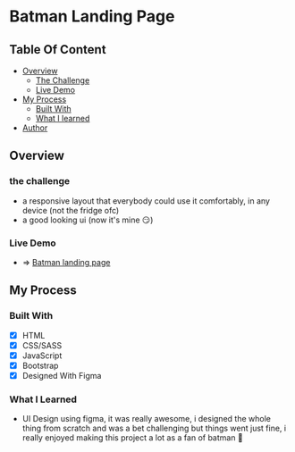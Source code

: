 # Batman Landing Page

## Table Of Content

-   [Overview](#overview)
    -   [The Challenge](#the-challenge)
    -   [Live Demo](#live-demo)
-   [My Process](#my-process)
    -   [Built With](#built-with)
    -   [What I learned](#live-demo)
-   [Author](#author)

## Overview

### the challenge

-   a responsive layout that everybody could use it comfortably, in any device (not the fridge ofc)
-   a good looking ui (now it's mine 😏)

### Live Demo

-   => [Batman landing page](https://issam-hub.github.io/Batman/)

## My Process

### Built With

-   [x] HTML
-   [x] CSS/SASS
-   [x] JavaScript
-   [x] Bootstrap
-   [x] Designed With Figma

### What I Learned

-   UI Design using figma, it was really awesome, i designed the whole thing from scratch and was a bet challenging but things went just fine, i really enjoyed making this project a lot as a fan of batman 🤩
